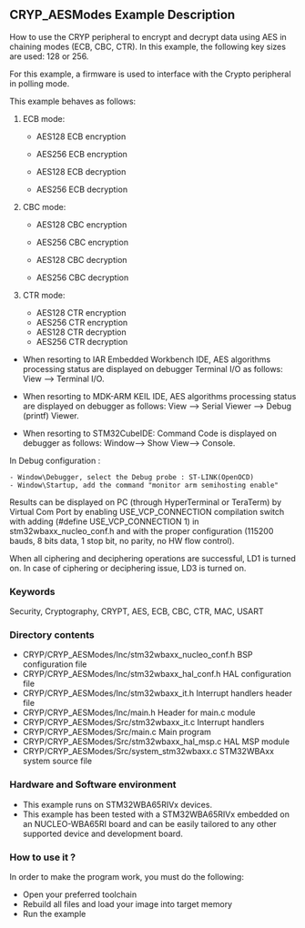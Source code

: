 ## <b>CRYP_AESModes Example Description</b>

How to use the CRYP peripheral to encrypt and decrypt data using AES in chaining
modes (ECB, CBC, CTR).
In this example, the following key sizes are used: 128 or 256.

For this example, a firmware is used to interface with the Crypto peripheral
in polling mode.

This example behaves as follows:
1. ECB mode:
   - AES128 ECB encryption
   - AES256 ECB encryption
   - AES128 ECB decryption

   - AES256 ECB decryption

2. CBC mode:
   - AES128 CBC encryption
   - AES256 CBC encryption
   - AES128 CBC decryption

   - AES256 CBC decryption
3. CTR mode:
   - AES128 CTR encryption
   - AES256 CTR encryption
   - AES128 CTR decryption
   - AES256 CTR decryption
   
- When resorting to IAR Embedded Workbench IDE, AES algorithms processing status
are displayed on debugger Terminal I/O as follows: View --> Terminal I/O.

- When resorting to MDK-ARM KEIL IDE, AES algorithms processing status
are displayed on debugger as follows:  View --> Serial Viewer --> Debug (printf) Viewer.

- When resorting to STM32CubeIDE:
Command Code is displayed on debugger as follows: Window--> Show View--> Console.

In Debug configuration :

    - Window\Debugger, select the Debug probe : ST-LINK(OpenOCD)
    - Window\Startup, add the command "monitor arm semihosting enable"

Results can be displayed on PC (through HyperTerminal or TeraTerm) by Virtual Com Port
by enabling USE_VCP_CONNECTION compilation switch with adding (#define USE_VCP_CONNECTION  1) in
stm32wbaxx_nucleo_conf.h and with the proper configuration
(115200 bauds, 8 bits data, 1 stop bit, no parity, no HW flow control).

When all ciphering and deciphering operations are successful, LD1 is turned on.
In case of ciphering or deciphering issue, LD3 is turned on.

### <b>Keywords</b>

Security, Cryptography, CRYPT, AES, ECB, CBC, CTR, MAC, USART

### <b>Directory contents</b>

  - CRYP/CRYP_AESModes/Inc/stm32wbaxx_nucleo_conf.h  BSP configuration file
  - CRYP/CRYP_AESModes/Inc/stm32wbaxx_hal_conf.h     HAL configuration file
  - CRYP/CRYP_AESModes/Inc/stm32wbaxx_it.h           Interrupt handlers header file
  - CRYP/CRYP_AESModes/Inc/main.h                    Header for main.c module
  - CRYP/CRYP_AESModes/Src/stm32wbaxx_it.c           Interrupt handlers
  - CRYP/CRYP_AESModes/Src/main.c                    Main program
  - CRYP/CRYP_AESModes/Src/stm32wbaxx_hal_msp.c      HAL MSP module
  - CRYP/CRYP_AESModes/Src/system_stm32wbaxx.c       STM32WBAxx system source file

### <b>Hardware and Software environment</b>

  - This example runs on STM32WBA65RIVx devices.
  - This example has been tested with a STM32WBA65RIVx embedded on an
    NUCLEO-WBA65RI board and can be easily tailored to any other supported
    device and development board.

### <b>How to use it ?</b>

In order to make the program work, you must do the following:

 - Open your preferred toolchain
 - Rebuild all files and load your image into target memory
 - Run the example
